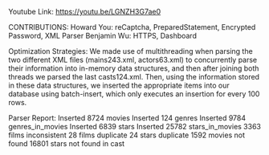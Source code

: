 Youtube Link: https://youtu.be/LGNZH3G7ae0

CONTRIBUTIONS:
Howard You: reCaptcha, PreparedStatement, Encrypted Password, XML Parser
Benjamin Wu: HTTPS, Dashboard

Optimization Strategies:
We made use of multithreading when parsing the two different XML files (mains243.xml, actors63.xml) to concurrently parse their information
into in-memory data structures, and then after joining both threads we parsed the last casts124.xml. Then, using the information stored in these data structures, we inserted the appropriate items into our database using batch-insert, which only executes an insertion for every 100 rows.

Parser Report:
Inserted 8724 movies
Inserted 124 genres
Inserted 9784 genres_in_movies
Inserted 6839 stars
Inserted 25782 stars_in_movies
3363 films inconsistent
28 films duplicate
24 stars duplicate
1592 movies not found
16801 stars not found in cast
